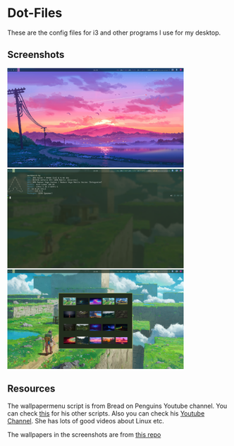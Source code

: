 # Dot-Files
These are the config files for i3 and other programs I use for my desktop.

## Screenshots
<img src="screenshots/01.png" alt="Screenshot-01" width="400">

<img src="screenshots/02.png" alt="Screenshot-02" width="400">

<img src="screenshots/03.png" alt="Screenshot-03" width="400">

## Resources
The wallpapermenu script is from Bread on Penguins Youtube channel. You can check [this](https://github.com/BreadOnPenguins/scripts) for his other scripts. Also you can check his [Youtube Channel](https://www.youtube.com/@BreadOnPenguins). She has lots of good videos about Linux etc.     

The wallpapers in the screenshots are from [this repo](https://github.com/dharmx/walls/tree/main)
